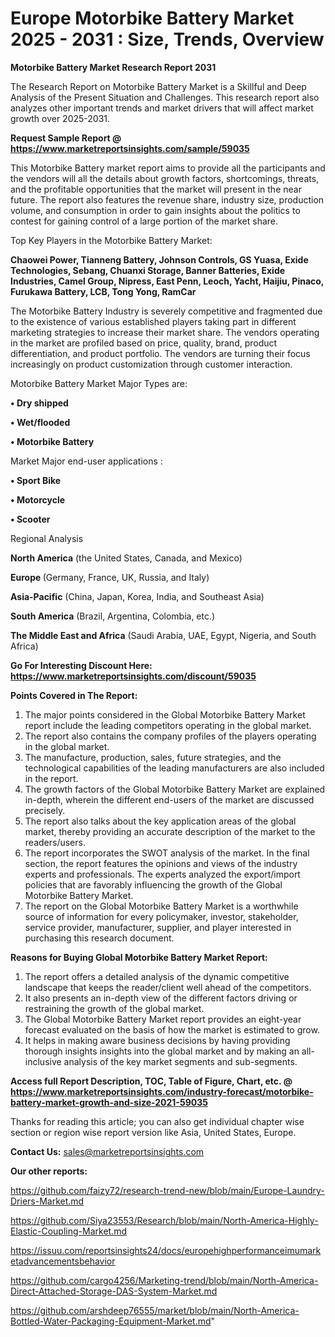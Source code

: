 # Europe Motorbike Battery Market 2025 - 2031 : Size, Trends, Overview

<strong>Motorbike Battery Market Research Report 2031</strong>

The Research Report on Motorbike Battery Market is a Skillful and Deep Analysis of the Present Situation and Challenges. This research report also analyzes other important trends and market drivers that will affect market growth over 2025-2031.

<strong>Request Sample Report @ <a href=https://www.marketreportsinsights.com/sample/59035>https://www.marketreportsinsights.com/sample/59035</a></strong>

This Motorbike Battery market report aims to provide all the participants and the vendors will all the details about growth factors, shortcomings, threats, and the profitable opportunities that the market will present in the near future. The report also features the revenue share, industry size, production volume, and consumption in order to gain insights about the politics to contest for gaining control of a large portion of the market share.

Top Key Players in the Motorbike Battery Market:

<strong>Chaowei Power, Tianneng Battery, Johnson Controls, GS Yuasa, Exide Technologies, Sebang, Chuanxi Storage, Banner Batteries, Exide Industries, Camel Group, Nipress, East Penn, Leoch, Yacht, Haijiu, Pinaco, Furukawa Battery, LCB, Tong Yong, RamCar</strong>

The Motorbike Battery Industry is severely competitive and fragmented due to the existence of various established players taking part in different marketing strategies to increase their market share. The vendors operating in the market are profiled based on price, quality, brand, product differentiation, and product portfolio. The vendors are turning their focus increasingly on product customization through customer interaction.

Motorbike Battery Market Major Types are:

<strong>• Dry shipped

• Wet/flooded

• Motorbike Battery</strong>

Market Major end-user applications :

<strong>• Sport Bike

• Motorcycle

• Scooter</strong>

Regional Analysis

</u><strong><b>North America</b></strong> (the United States, Canada, and Mexico)

<strong><b>Europe </b></strong>(Germany, France, UK, Russia, and Italy)

<strong><b>Asia-Pacific</b></strong> (China, Japan, Korea, India, and Southeast Asia)

<strong><b>South America</b></strong> (Brazil, Argentina, Colombia, etc.)

<strong><b>The Middle East and Africa</b></strong> (Saudi Arabia, UAE, Egypt, Nigeria, and South Africa)

<strong>Go For Interesting Discount Here: <a href=https://www.marketreportsinsights.com/discount/59035>https://www.marketreportsinsights.com/discount/59035</a></strong>

<strong>Points Covered in The Report:</strong>
<ol>
  <li>The major points considered in the Global Motorbike Battery Market report include the leading competitors operating in the global market.</li>
  <li>The report also contains the company profiles of the players operating in the global market.</li>
  <li>The manufacture, production, sales, future strategies, and the technological capabilities of the leading manufacturers are also included in the report.</li>
  <li>The growth factors of the Global Motorbike Battery Market are explained in-depth, wherein the different end-users of the market are discussed precisely.</li>
  <li>The report also talks about the key application areas of the global market, thereby providing an accurate description of the market to the readers/users.</li>
  <li>The report incorporates the SWOT analysis of the market. In the final section, the report features the opinions and views of the industry experts and professionals. The experts analyzed the export/import policies that are favorably influencing the growth of the Global Motorbike Battery Market.</li>
  <li>The report on the Global Motorbike Battery Market is a worthwhile source of information for every policymaker, investor, stakeholder, service provider, manufacturer, supplier, and player interested in purchasing this research document.</li>
</ol>
<strong>Reasons for Buying Global Motorbike Battery Market Report:</strong>

<ol>
  <li>The report offers a detailed analysis of the dynamic competitive landscape that keeps the reader/client well ahead of the competitors.</li>
  <li>It also presents an in-depth view of the different factors driving or restraining the growth of the global market.</li>
  <li>The Global Motorbike Battery Market report provides an eight-year forecast evaluated on the basis of how the market is estimated to grow.</li>
  <li>It helps in making aware business decisions by having providing thorough insights insights into the global market and by making an all-inclusive analysis of the key market segments and sub-segments.</li>
</ol>
<strong>Access full Report Description, TOC, Table of Figure, Chart, etc. @ <a href=https://www.marketreportsinsights.com/industry-forecast/motorbike-battery-market-growth-and-size-2021-59035>https://www.marketreportsinsights.com/industry-forecast/motorbike-battery-market-growth-and-size-2021-59035</a></strong>


Thanks for reading this article; you can also get individual chapter wise section or region wise report version like Asia, United States, Europe.

<strong>Contact Us:</strong>
sales@marketreportsinsights.com

<strong>Our other reports:</strong>

<a href=https://github.com/faizy72/research-trend-new/blob/main/Europe-Laundry-Driers-Market.md>https://github.com/faizy72/research-trend-new/blob/main/Europe-Laundry-Driers-Market.md</a>

<a href=https://github.com/Siya23553/Research/blob/main/North-America-Highly-Elastic-Coupling-Market.md>https://github.com/Siya23553/Research/blob/main/North-America-Highly-Elastic-Coupling-Market.md</a>

<a href=https://issuu.com/reportsinsights24/docs/europehighperformanceimumarketadvancementsbehavior>https://issuu.com/reportsinsights24/docs/europehighperformanceimumarketadvancementsbehavior</a>

<a href=https://github.com/cargo4256/Marketing-trend/blob/main/North-America-Direct-Attached-Storage-DAS-System-Market.md>https://github.com/cargo4256/Marketing-trend/blob/main/North-America-Direct-Attached-Storage-DAS-System-Market.md</a>

<a href=https://github.com/arshdeep76555/market/blob/main/North-America-Bottled-Water-Packaging-Equipment-Market.md>https://github.com/arshdeep76555/market/blob/main/North-America-Bottled-Water-Packaging-Equipment-Market.md</a>"
